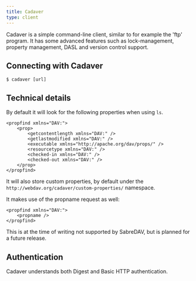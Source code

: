 ```yaml
---
title: Cadaver
type: client
---
```


Cadaver is a simple command-line client, similar to for example the 'ftp'
program. It has some advanced features such as lock-management, property
management, DASL and version control support.

Connecting with Cadaver
-----------------------

    $ cadaver [url]

Technical details
-----------------

By default it will look for the following properties when using `ls`.

    <propfind xmlns="DAV:">
        <prop>
            <getcontentlength xmlns="DAV:" />
            <getlastmodified xmlns="DAV:" />
            <executable xmlns="http://apache.org/dav/props/" />
            <resourcetype xmlns="DAV:" />
            <checked-in xmlns="DAV:" />
            <checked-out xmlns="DAV:" />
        </prop>
    </propfind>

It will also store custom properties, by default under the `http://webdav.org/cadaver/custom-properties/` namespace.

It makes use of the propname request as well:

    <propfind xmlns="DAV:">
        <propname />
    </propfind>

This is at the time of writing not supported by SabreDAV, but is planned for a
future release.

Authentication
--------------

Cadaver understands both Digest and Basic HTTP authentication.
